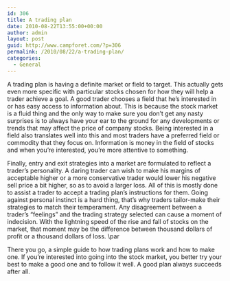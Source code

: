 ```yaml
---
id: 306
title: A trading plan
date: 2010-08-22T13:55:00+00:00
author: admin
layout: post
guid: http://www.campforet.com/?p=306
permalink: /2010/08/22/a-trading-plan/
categories:
  - General
---
```

A trading plan is having a definite market or field to target. This actually gets even more specific with particular stocks chosen for how they will help a trader achieve a goal. A good trader chooses a field that he&#8217;s interested in or has easy access to information about. This is because the stock market is a fluid thing and the only way to make sure you don&#8217;t get any nasty surprises is to always have your ear to the ground for any developments or trends that may affect the price of company stocks. Being interested in a field also translates well into this and most traders have a preferred field or commodity that they focus on. Information is money in the field of stocks and when you&#8217;re interested, you&#8217;re more attentive to something.

Finally, entry and exit strategies into a market are formulated to reflect a trader&#8217;s personality. A daring trader can wish to make his margins of acceptable higher or a more conservative trader would lower his negative sell price a bit higher, so as to avoid a larger loss. All of this is mostly done to assist a trader to accept a trading plan&#8217;s instructions for them. Going against personal instinct is a hard thing, that&#8217;s why traders tailor-make their strategies to match their temperament. Any disagreement between a trader&#8217;s &#8220;feelings&#8221; and the trading strategy selected can cause a moment of indecision. With the lightning speed of the rise and fall of stocks on the market, that moment may be the difference between thousand dollars of profit or a thousand dollars of loss. \par

There you go, a simple guide to how trading plans work and how to make one. If you&#8217;re interested into going into the stock market, you better try your best to make a good one and to follow it well. A good plan always succeeds after all.